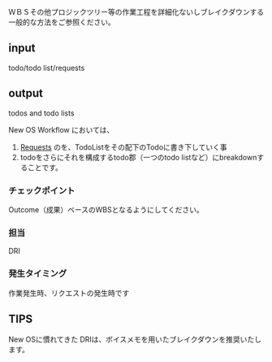 ＷＢＳその他プロジックツリー等の作業工程を詳細化ないしブレイクダウンする一般的な方法をご参照ください。

## input
todo/todo list/requests
## output
todos and todo lists

New OS Workflow においては、
1. [Requests](/Workflow/Models/Requests.md) のを、TodoListをその配下のTodoに書き下していく事
2. todoをさらにそれを構成するtodo郡（一つのtodo listなど）にbreakdownすることです。

### チェックポイント
Outcome（成果）ベースのWBSとなるようにしてください。
### 担当
DRI
### 発生タイミング
作業発生時、リクエストの発生時です

TIPS
-----------------------------------------------------------------
New OSに慣れてきた DRIは、ボイスメモを用いたブレイクダウンを推奨いたします。